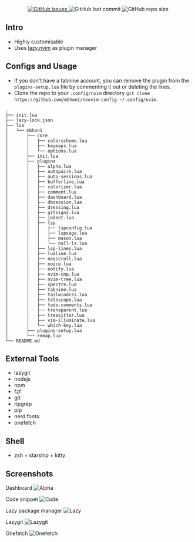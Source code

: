 <p align="center">
    <a href="https://github.com/mbhon1/neovim-config/issues">
    <img alt="GitHub issues" src="https://img.shields.io/github/issues/mbhon1/neovim-config?color=%23C6BC39&style=for-the-badge">
    </a>
    <img alt="GitHub last commit" src="https://img.shields.io/github/last-commit/mbhon1/neovim-config?color=%23C63989&style=for-the-badge">
    <img alt="GitHub repo size" src="https://img.shields.io/github/repo-size/mbhon1/neovim-config?color=%2327d863&style=for-the-badge">
</p>
</p>

## Intro

- Highly customisable
- Uses [lazy.nvim](https://github.com/folke/lazy.nvim) as plugin manager

## Configs and Usage

- If you don't have a tabnine account, you can remove the plugin from the `plugins-setup.lua` file by commenting it out or deleting the lines.
- Clone the repo to your `.config/nvim` directory `git clone https://github.com/mbhon1/neovim-config ~/.config/nvim`.

```
.
├── init.lua
├── lazy-lock.json
├── lua
│   └── mbhon1
│       ├── core
│       │   ├── colorscheme.lua
│       │   ├── keymaps.lua
│       │   └── options.lua
│       ├── init.lua
│       ├── plugins
│       │   ├── alpha.lua
│       │   ├── autopairs.lua
│       │   ├── auto-sessions.lua
│       │   ├── bufferline.lua
│       │   ├── colorizer.lua
│       │   ├── comment.lua
│       │   ├── dashboard.lua
│       │   ├── dbsession.lua
│       │   ├── dressing.lua
│       │   ├── gitsigns.lua
│       │   ├── indent.lua
│       │   ├── lsp
│       │   │   ├── lspconfig.lua
│       │   │   ├── lspsaga.lua
│       │   │   ├── mason.lua
│       │   │   └── null-ls.lua
│       │   ├── lsp-lines.lua
│       │   ├── lualine.lua
│       │   ├── neoscroll.lua
│       │   ├── noice.lua
│       │   ├── notify.lua
│       │   ├── nvim-cmp.lua
│       │   ├── nvim-tree.lua
│       │   ├── spectre.lua
│       │   ├── tabnine.lua
│       │   ├── tailwindcss.lua
│       │   ├── telescope.lua
│       │   ├── todo-comments.lua
│       │   ├── transparent.lua
│       │   ├── treesitter.lua
│       │   ├── vim-illuminate.lua
│       │   └── which-key.lua
│       ├── plugins-setup.lua
│       └── remap.lua
└── README.md
```

## External Tools

- lazygit
- nodejs
- npm
- fzf
- git
- ripgrep
- pip
- nerd fonts.
- onefetch

## Shell

- zsh + starship + kitty

## Screenshots

Dashboard
![Alpha](https://imagetolink.com/ib/rz0c8GAUm0)

Code snippet
![Code](https://imagetolink.com/ib/pq5J4dSGjR)

Lazy package manager
![Lazy](https://imagetolink.com/ib/Ceo7HHEYWZ)

Lazygit
![Lazygit](https://imagetolink.com/ib/6bHSNIHEIO)

Onefetch
![Onefetch](https://imagetolink.com/ib/qS1smQ1atx)
